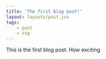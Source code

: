 ```yaml
---
title: 'The first blog post!'
layout: layouts/post.jsx
tags:
    - post
    - ssg
---
```


This is the first blog post. How exciting

